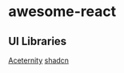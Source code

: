 # awesome-react

## UI Libraries
[Aceternity](https://ui.aceternity.com/)
[shadcn](https://ui.shadcn.com/)
